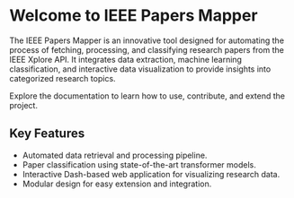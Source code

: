 # Welcome to IEEE Papers Mapper

The IEEE Papers Mapper is an innovative tool designed for automating the process of fetching, processing, and classifying research papers from the IEEE Xplore API. It integrates data extraction, machine learning classification, and interactive data visualization to provide insights into categorized research topics.

Explore the documentation to learn how to use, contribute, and extend the project.

## Key Features

- Automated data retrieval and processing pipeline.
- Paper classification using state-of-the-art transformer models.
- Interactive Dash-based web application for visualizing research data.
- Modular design for easy extension and integration.
